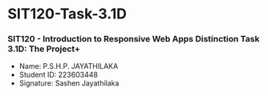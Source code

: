 # SIT120-Task-3.1D

### SIT120 - Introduction to Responsive Web Apps Distinction Task 3.1D: The Project+

- Name: P.S.H.P. JAYATHILAKA
- Student ID: 223603448
- Signature: Sashen Jayathilaka
